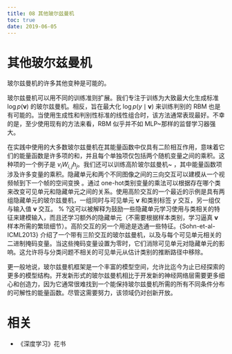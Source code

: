 ```yaml
---
title: 08 其他玻尔兹曼机
toc: true
date: 2019-06-05
---
```


# 其他玻尔兹曼机

玻尔兹曼机的许多其他变种是可能的。

玻尔兹曼机可以用不同的训练准则扩展。我们专注于训练为大致最大化生成标准 $\log p(\boldsymbol v)$ 的玻尔兹曼机。相反，旨在最大化 $\log p(y \mid \boldsymbol v)$ 来训练判别的 RBM 也是有可能的。当使用生成性和判别性标准的线性组合时，该方法通常表现最好。不幸的是，至少使用现有的方法来看，RBM 似乎并不如 MLP~那样的监督学习器强大。

在实践中使用的大多数玻尔兹曼机在其能量函数中仅具有二阶相互作用，意味着它们的能量函数是许多项的和，并且每个单独项仅包括两个随机变量之间的乘积。这种项的一个例子是 $v_iW_{i,j}h_j$。我们还可以训练高阶玻尔兹曼机~ ，其中能量函数项涉及许多变量的乘积。隐藏单元和两个不同图像之间的三向交互可以建模从一个视频帧到下一个帧的空间变换 。通过 one-hot类别变量的乘法可以根据存在哪个类来改变可见单元和隐藏单元之间的关系。使用高阶交互的一个最近的示例是具有两组隐藏单元的玻尔兹曼机，一组同时与可见单元 $\boldsymbol v$ 和类别标签 $y$ 交互，另一组仅与输入值 $\boldsymbol v$ 交互。 % ?这可以被解释为鼓励一些隐藏单元学习使用与类相关的特征来建模输入，而且还学习额外的隐藏单元（不需要根据样本类别，学习逼真 $\boldsymbol v$ 样本所需的繁琐细节）。高阶交互的另一个用途是选通一些特征。{Sohn-et-al-ICML2013} 介绍了一个带有三阶交互的玻尔兹曼机，以及与每个可见单元相关的二进制掩码变量。当这些掩码变量设置为零时，它们消除可见单元对隐藏单元的影响。这允许将与分类问题不相关的可见单元从估计类别的推断路径中移除。

更一般地说，玻尔兹曼机框架是一个丰富的模型空间，允许比迄今为止已经探索的更多的模型结构。开发新形式的玻尔兹曼机相比于开发新的神经网络层需要更多细心和创造力，因为它通常很难找到一个能保持玻尔兹曼机所需的所有不同条件分布的可解性的能量函数。尽管这需要努力，该领域仍对创新开放。






# 相关

- 《深度学习》花书
